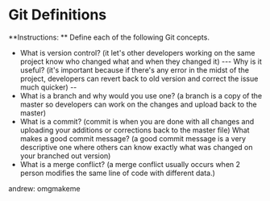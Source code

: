 # Git Definitions

**Instructions: ** Define each of the following Git concepts.

* What is version control? (it let's other developers working on the same project know who changed what and when they changed it) --- Why is it useful?  (it's important because if there's any error in the midst of the project, developers can revert back to old version and correct the issue much quicker) --
* What is a branch and why would you use one? (a branch is a copy of the master so developers can work on the changes and upload back to the master)
* What is a commit? (commit is when you are done with all changes and uploading your additions or corrections back to the master file) What makes a good commit message?  (a good commit message is a very descriptive one where others can know exactly what was changed on your branched out version)
* What is a merge conflict? (a merge conflict usually occurs when 2 person modifies the same line of code with different data.)

andrew: omgmakeme
